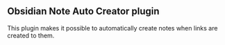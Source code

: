 ## Obsidian Note Auto Creator plugin

This plugin makes it possible to automatically create notes when links are created to them.
